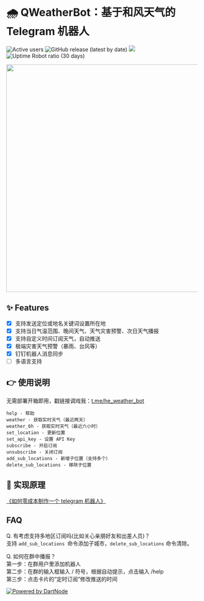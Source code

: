 # 🌧 QWeatherBot：基于和风天气的 Telegram 机器人

![Active users](https://he-weather-bot-patient-dawn-5512.fly.dev/users/count)
![GitHub release (latest by date)](https://img.shields.io/github/v/release/daya0576/he-weather-bot?link=https://github.com/daya0576/he-weather-bot/releases/)
![](https://img.shields.io/badge/Bot%20API-5.1-blue?logo=telegram)
![Uptime Robot ratio (30 days)](https://img.shields.io/uptimerobot/ratio/m787647728-b1a273391c2ad5c526b1c605)

<img src="https://github.com/daya0576/he-weather-bot/blob/master/static/demo.gif?raw=true" width="600">

## ✨ Features

- [x] 支持发送定位或地名关键词设置所在地
- [x] 支持当日气温范围、晚间天气、天气灾害预警、次日天气播报
- [x] 支持自定义时间订阅天气，自动推送
- [x] 极端灾害天气预警（暴雨、台风等）
- [x] 钉钉机器人消息同步
- [ ] 多语言支持

## 👉 使用说明

无需部署开箱即用，戳链接调戏我：[t.me/he_weather_bot](https://t.me/he_weather_bot)

```shell
help - 帮助
weather - 获取实时天气（最近两天）
weather_6h - 获取实时天气（最近六小时）
set_location - 更新位置
set_api_key - 设置 API Key
subscribe - 开启订阅
unsubscribe - 关闭订阅
add_sub_locations - 新增子位置（支持多个）
delete_sub_locations - 移除子位置
```

## 🚀 实现原理

[《如何零成本制作一个 telegram 机器人》](https://changchen.me/blog/20210221/buld-telegram-bot-from-scratch/)

## FAQ

Q. 有考虑支持多地区订阅吗(比如关心亲朋好友和出差人员)？  
支持 `add_sub_locations `命令添加子城市，`delete_sub_locations` 命令清除。

Q. 如何在群中播报？   
第一步：在群用户里添加机器人   
第二步：在群的输入框输入 / 符号，根据自动提示，点击输入 /help   
第三步：点击卡片的“定时订阅”修改推送的时间   

[![Powered by DartNode](https://dartnode.com/branding/DN-Open-Source-sm.png)](https://dartnode.com "Powered by DartNode - Free VPS for Open Source")

